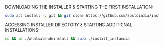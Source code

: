 DOWNLOADING THE INSTALLER & STARTING THE FIRST INSTALLATION:

```bash
sudo apt install -y git && git clone https://github.com/zostoindia/installwhaticket.git && sudo chmod -R 777 ./whatsatendeinstall && cd ./whatsatendeinstall && sudo ./install_primaria
```

ACCESSING INSTALLER DIRECTORY & STARTING ADDITIONAL INSTALLATIONS:
```bash
cd && cd ./whatsatendeinstall && sudo ./install_instancia
```

